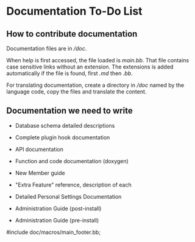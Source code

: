 # Documentation To-Do List #

## How to contribute documentation ##

Documentation files are in */doc*.

When help is first accessed, the file loaded is *main.bb*. That file contains case sensitive links without an extension. The extensions is added automatically if the file is found, first *.md* then *.bb*.

For translating documentation, create a directory in */doc* named by the language code, copy the files and translate the content.

## Documentation we need to write ##

* Database schema detailed descriptions

* Complete plugin hook documentation

* API documentation

* Function and code documentation (doxygen)

* New Member guide

* &quot;Extra Feature&quot; reference, description of each

* Detailed Personal Settings Documentation

* Administration Guide (post-install)

* Administration Guide (pre-install)

#include doc/macros/main_footer.bb;

